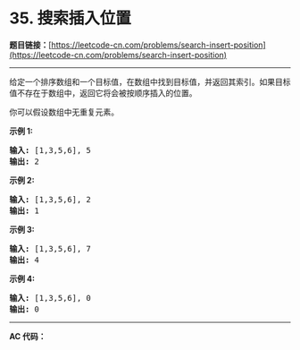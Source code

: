 # 35. 搜索插入位置

**题目链接：**[https://leetcode-cn.com/problems/search-insert-position](https://leetcode-cn.com/problems/search-insert-position)

---

<div class="content__1Y2H">
 <div class="notranslate">
  <p>给定一个排序数组和一个目标值，在数组中找到目标值，并返回其索引。如果目标值不存在于数组中，返回它将会被按顺序插入的位置。</p> 
  <p>你可以假设数组中无重复元素。</p> 
  <p><strong>示例 1:</strong></p> 
  <pre class="language-text"><strong>输入:</strong> [1,3,5,6], 5
<strong>输出:</strong> 2
</pre> 
  <p><strong>示例&nbsp;2:</strong></p> 
  <pre class="language-text"><strong>输入:</strong> [1,3,5,6], 2
<strong>输出:</strong> 1
</pre> 
  <p><strong>示例 3:</strong></p> 
  <pre class="language-text"><strong>输入:</strong> [1,3,5,6], 7
<strong>输出:</strong> 4
</pre> 
  <p><strong>示例 4:</strong></p> 
  <pre class="language-text"><strong>输入:</strong> [1,3,5,6], 0
<strong>输出:</strong> 0
</pre> 
 </div>
</div>

---

**AC 代码：**

```java

```